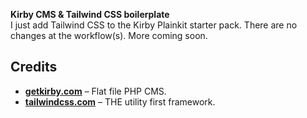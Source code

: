 **Kirby CMS & Tailwind CSS boilerplate**  
I just add Tailwind CSS to the Kirby Plainkit starter pack. There are no changes at the workflow(s). More coming soon.

## Credits
- **[getkirby.com](https://getkirby.com)** – Flat file PHP CMS.
- **[tailwindcss.com](https://tailwindcss.com/)** – THE utility first framework.
